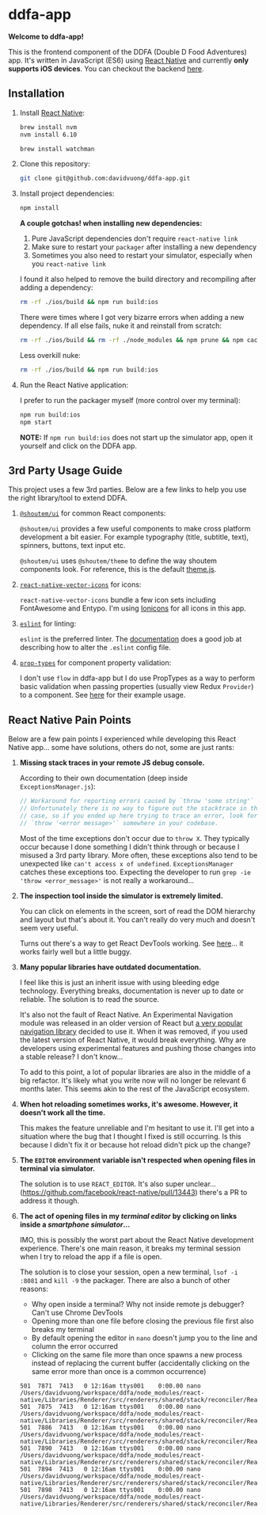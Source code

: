 # ddfa-app

**Welcome to ddfa-app!**

This is the frontend component of the DDFA (Double D Food Adventures) app. It's written in JavaScript (ES6) using [React Native](https://facebook.github.io/react-native/) and currently **only supports iOS devices**. You can checkout the backend [here](https://github.com/davidvuong/ddfa-api).

## Installation

1. Install [React Native](https://facebook.github.io/react-native/docs/getting-started.html):

    ```bash
    brew install nvm
    nvm install 6.10

    brew install watchman
    ```

1. Clone this repository:

    ```bash
    git clone git@github.com:davidvuong/ddfa-app.git
    ```

1. Install project dependencies:

    ```bash
    npm install
    ```

    **A couple gotchas! when installing new dependencies:**

    1. Pure JavaScript dependencies don't require `react-native link`
    1. Make sure to restart your `packager` after installing a new dependency
    1. Sometimes you also need to restart your simulator, especially when you `react-native link`

    I found it also helped to remove the build directory and recompiling after adding a dependency:

    ```bash
    rm -rf ./ios/build && npm run build:ios
    ```

    There were times where I got very bizarre errors when adding a new dependency. If all else fails, nuke it and reinstall from scratch:

    ```bash
    rm -rf ./ios/build && rm -rf ./node_modules && npm prune && npm cache clean && npm i && npmm run build:ios
    ```

    Less overkill nuke:

    ```bash
    rm -rf ./ios/build && npm run build:ios
    ```

1. Run the React Native application:

    I prefer to run the packager myself (more control over my terminal):

    ```bash
    npm run build:ios
    npm start
    ```

    **NOTE:** If `npm run build:ios` does not start up the simulator app, open it yourself and click on the DDFA app.

## 3rd Party Usage Guide

This project uses a few 3rd parties. Below are a few links to help you use the right library/tool to extend DDFA.

1. [`@shoutem/ui`](https://shoutem.github.io/docs/ui-toolkit/introduction) for common React components:

    `@shoutem/ui` provides a few useful components to make cross platform development a bit easier. For example typography (title, subtitle, text), spinners, buttons, text input etc.
    
    `@shoutem/ui` uses `@shoutem/theme` to define the way shoutem components look. For reference, this is the default [theme.js](https://github.com/shoutem/ui/blob/develop/theme.js).

1. [`react-native-vector-icons`](https://github.com/oblador/react-native-vector-icons) for icons:

    `react-native-vector-icons` bundle a few icon sets including FontAwesome and Entypo. I'm using [Ionicons](http://ionicframework.com/docs/ionicons/) for all icons in this app.

1. [`eslint`](http://eslint.org/) for linting:

    `eslint` is the preferred linter. The [documentation](http://eslint.org/docs/user-guide/configuring#configuring-rules) does a good job at describing how to alter the `.eslint` config file.

1. [`prop-types`](https://github.com/facebook/prop-types) for component property validation:

    I don't use `flow` in ddfa-app but I do use PropTypes as a way to perform basic validation when passing properties (usually view Redux `Provider`) to a component. See [here](https://github.com/facebook/prop-types#usage) for their example usage.

## React Native Pain Points

Below are a few pain points I experienced while developing this React Native app... some have solutions, others do not, some are just rants:

1. **Missing stack traces in your remote JS debug console.**

    According to their own documentation (deep inside `ExceptionsManager.js`):

    ```js
    // Workaround for reporting errors caused by `throw 'some string'`
    // Unfortunately there is no way to figure out the stacktrace in this
    // case, so if you ended up here trying to trace an error, look for
    // `throw '<error message>'` somewhere in your codebase.
    ```

    Most of the time exceptions don't occur due to `throw X`. They typically occur because I done something I didn't think through or because I misused a 3rd party library. More often, these exceptions also tend to be unexpected like `can't access x of undefined`. `ExceptionsManager` catches these exceptions too. Expecting the developer to run `grep -ie 'throw <error_message>'` is not really a workaround...

1. **The inspection tool inside the simulator is extremely limited.**

    You can click on elements in the screen, sort of read the DOM hierarchy and layout but that's about it. You can't really do very much and doesn't seem very useful.

    Turns out there's a way to get React DevTools working. See [here](http://facebook.github.io/react-native/docs/debugging.html#react-developer-tools)... it works fairly well but a little buggy.

1. **Many popular libraries have outdated documentation.**

    I feel like this is just an inherit issue with using bleeding edge technology. Everything breaks, documentation is never up to date or reliable. The solution is to read the source.

    It's also not the fault of React Native. An Experimental Navigation module was released in an older version of React but [a very popular navigation library](https://github.com/aksonov/react-native-router-flux/issues/1289) decided to use it. When it was removed, if you used the latest version of React Native, it would break everything. Why are developers using experimental features and pushing those changes into a stable release? I don't know...

    To add to this point, a lot of popular libraries are also in the middle of a big refactor. It's likely what you write now will no longer be relevant 6 months later. This seems akin to the rest of the JavaScript ecosystem.

1. **When hot reloading sometimes works, it's awesome. However, it doesn't work all the time.**

    This makes the feature unreliable and I'm hesitant to use it. I'll get into a situation where the bug that I thought I fixed is still occurring. Is this because I didn't fix it or because hot reload didn't pick up the change?

1. **The `EDITOR` environment variable isn't respected when opening files in terminal via simulator.**

    The solution is to use `REACT_EDITOR`. It's also super unclear... (https://github.com/facebook/react-native/pull/13443) there's a PR to address it though.

1. **The act of opening files in my _terminal editor_ by clicking on links inside a _smartphone simulator_...**

    IMO, this is possibly the worst part about the React Native development experience. There's one main reason, it breaks my terminal session when I try to reload the app if a file is open.

    The solution is to close your session, open a new terminal, `lsof -i :8081` and `kill -9` the packager. There are also a bunch of other reasons:

    - Why open inside a terminal? Why not inside remote js debugger? Can't use Chrome DevTools
    - Opening more than one file before closing the previous file first also breaks my terminal
    - By default opening the editor in `nano` doesn't jump you to the line and column the error occurred
    - Clicking on the same file more than once spawns a new process instead of replacing the current buffer (accidentally clicking on the same error more than once is a common occurrence)

    ```
    501  7871  7413   0 12:16am ttys001    0:00.00 nano /Users/davidvuong/workspace/ddfa/node_modules/react-native/Libraries/Renderer/src/renderers/shared/stack/reconciler/ReactReconciler.js
    501  7875  7413   0 12:16am ttys001    0:00.00 nano /Users/davidvuong/workspace/ddfa/node_modules/react-native/Libraries/Renderer/src/renderers/shared/stack/reconciler/ReactReconciler.js
    501  7886  7413   0 12:16am ttys001    0:00.00 nano /Users/davidvuong/workspace/ddfa/node_modules/react-native/Libraries/Renderer/src/renderers/shared/stack/reconciler/ReactReconciler.js
    501  7890  7413   0 12:16am ttys001    0:00.00 nano /Users/davidvuong/workspace/ddfa/node_modules/react-native/Libraries/Renderer/src/renderers/shared/stack/reconciler/ReactReconciler.js
    501  7894  7413   0 12:16am ttys001    0:00.00 nano /Users/davidvuong/workspace/ddfa/node_modules/react-native/Libraries/Renderer/src/renderers/shared/stack/reconciler/ReactReconciler.js
    501  7898  7413   0 12:16am ttys001    0:00.00 nano /Users/davidvuong/workspace/ddfa/node_modules/react-native/Libraries/Renderer/src/renderers/shared/stack/reconciler/ReactReconciler.js
    ```
